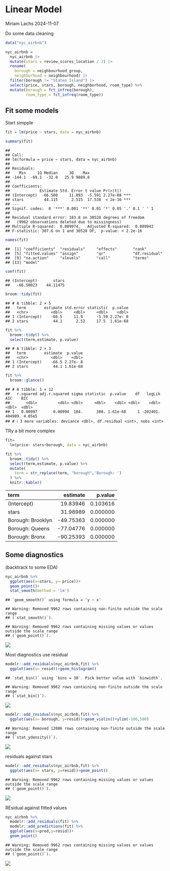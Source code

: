 Linear Model
================
Miriam Lachs
2024-11-07

Do some data cleaning

``` r
data("nyc_airbnb")

nyc_airbnb = 
  nyc_airbnb |> 
  mutate(stars = review_scores_location / 2) |> 
  rename(
    borough = neighbourhood_group,
    neighborhood = neighbourhood) |> 
  filter(borough != "Staten Island") |> 
  select(price, stars, borough, neighborhood, room_type) %>% 
  mutate(borough = fct_infreq(borough),
         room_type = fct_infreq(room_type))
```

## Fit some models

Start simpple

``` r
fit = lm(price ~ stars, data = nyc_airbnb)

summary(fit)
```

    ## 
    ## Call:
    ## lm(formula = price ~ stars, data = nyc_airbnb)
    ## 
    ## Residuals:
    ##    Min     1Q Median     3Q    Max 
    ## -144.1  -69.1  -32.0   25.9 9889.0 
    ## 
    ## Coefficients:
    ##             Estimate Std. Error t value Pr(>|t|)    
    ## (Intercept)  -66.500     11.893  -5.591 2.27e-08 ***
    ## stars         44.115      2.515  17.538  < 2e-16 ***
    ## ---
    ## Signif. codes:  0 '***' 0.001 '**' 0.01 '*' 0.05 '.' 0.1 ' ' 1
    ## 
    ## Residual standard error: 183.8 on 30528 degrees of freedom
    ##   (9962 observations deleted due to missingness)
    ## Multiple R-squared:  0.009974,   Adjusted R-squared:  0.009942 
    ## F-statistic: 307.6 on 1 and 30528 DF,  p-value: < 2.2e-16

``` r
names(fit)
```

    ##  [1] "coefficients"  "residuals"     "effects"       "rank"         
    ##  [5] "fitted.values" "assign"        "qr"            "df.residual"  
    ##  [9] "na.action"     "xlevels"       "call"          "terms"        
    ## [13] "model"

``` r
coef(fit)
```

    ## (Intercept)       stars 
    ##   -66.50023    44.11475

``` r
broom::tidy(fit)
```

    ## # A tibble: 2 × 5
    ##   term        estimate std.error statistic  p.value
    ##   <chr>          <dbl>     <dbl>     <dbl>    <dbl>
    ## 1 (Intercept)    -66.5     11.9      -5.59 2.27e- 8
    ## 2 stars           44.1      2.52     17.5  1.61e-68

``` r
fit %>% 
  broom::tidy() %>% 
  select(term,estimate, p.value)
```

    ## # A tibble: 2 × 3
    ##   term        estimate  p.value
    ##   <chr>          <dbl>    <dbl>
    ## 1 (Intercept)    -66.5 2.27e- 8
    ## 2 stars           44.1 1.61e-68

``` r
fit %>% 
  broom::glance()
```

    ## # A tibble: 1 × 12
    ##   r.squared adj.r.squared sigma statistic  p.value    df   logLik     AIC    BIC
    ##       <dbl>         <dbl> <dbl>     <dbl>    <dbl> <dbl>    <dbl>   <dbl>  <dbl>
    ## 1   0.00997       0.00994  184.      308. 1.61e-68     1 -202491. 404989. 4.05e5
    ## # ℹ 3 more variables: deviance <dbl>, df.residual <int>, nobs <int>

TRy a bit more complex

``` r
fit= 
  lm(price~ stars+borough, data = nyc_airbnb)

fit %>% 
  broom::tidy() %>% 
  select(term,estimate, p.value) %>% 
  mutate(
    term = str_replace(term, "borough",'Borough: ')
  ) %>% 
  knitr::kable()
```

| term              |  estimate |  p.value |
|:------------------|----------:|---------:|
| (Intercept)       |  19.83946 | 0.103616 |
| stars             |  31.98989 | 0.000000 |
| Borough: Brooklyn | -49.75363 | 0.000000 |
| Borough: Queens   | -77.04776 | 0.000000 |
| Borough: Bronx    | -90.25393 | 0.000000 |

## Some diagnostics

(backtrack to some EDA)

``` r
nyc_airbnb %>% 
  ggplot(aes(x=stars, y= price))+
  geom_point()+
  stat_smooth(method = 'lm')
```

    ## `geom_smooth()` using formula = 'y ~ x'

    ## Warning: Removed 9962 rows containing non-finite outside the scale range
    ## (`stat_smooth()`).

    ## Warning: Removed 9962 rows containing missing values or values outside the scale range
    ## (`geom_point()`).

![](linear_models_files/figure-gfm/unnamed-chunk-4-1.png)<!-- -->

Most diagnostics use residual

``` r
modelr::add_residuals(nyc_airbnb,fit) %>% 
  ggplot(aes(x= resid))+geom_histogram()
```

    ## `stat_bin()` using `bins = 30`. Pick better value with `binwidth`.

    ## Warning: Removed 9962 rows containing non-finite outside the scale range
    ## (`stat_bin()`).

![](linear_models_files/figure-gfm/unnamed-chunk-5-1.png)<!-- -->

``` r
modelr::add_residuals(nyc_airbnb,fit) %>% 
  ggplot(aes(x= borough, y=resid))+geom_violin()+ylim(-100,500)
```

    ## Warning: Removed 12086 rows containing non-finite outside the scale range
    ## (`stat_ydensity()`).

![](linear_models_files/figure-gfm/unnamed-chunk-6-1.png)<!-- -->

residuals against stars

``` r
modelr::add_residuals(nyc_airbnb,fit) %>% 
  ggplot(aes(x= stars, y=resid))+geom_point()
```

    ## Warning: Removed 9962 rows containing missing values or values outside the scale range
    ## (`geom_point()`).

![](linear_models_files/figure-gfm/unnamed-chunk-7-1.png)<!-- -->

REsidual against fitted values

``` r
nyc_airbnb %>% 
  modelr::add_residuals(fit) %>% 
  modelr::add_predictions(fit) %>% 
  ggplot(aes(x=pred,y=resid))+
  geom_point()
```

    ## Warning: Removed 9962 rows containing missing values or values outside the scale range
    ## (`geom_point()`).

![](linear_models_files/figure-gfm/unnamed-chunk-8-1.png)<!-- -->
